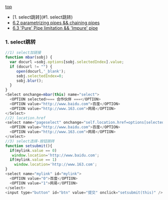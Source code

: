 [top](#top)

- [1. select跳转](#1. select跳转)
- [6.2 parametrizing pipes && chaining pipes](#parametrizing-pipes)
- [6.3 'Pure' Pipe limitation && 'Impure' pipe](#Impure-pipe)

<h3 id="select跳转">1. select跳转</h3>

```javascript
//1) select加链接
function mbar(sobj) {
  var docurl =sobj.options[sobj.selectedIndex].value;
  if (docurl != "") {
     open(docurl,'_blank');
     sobj.selectedIndex=0;
     sobj.blur();
  }
}
<Select onchange=mbar(this) name="select">
  <OPTION selected>=== 合作伙伴 ===</OPTION>
  <OPTION value="http://www.baidu.com">百度</OPTION>
  <OPTION value="http://www.163.com">网易</OPTION>
</Select>
//2) location.href
<select name="pageselect" onchange="self.location.href=options[selectedIndex].value" >
  <OPTION value="http://www.baidu.com">百度</OPTION>
  <OPTION value="http://www.163.com">网易</OPTION>
</select>
//3) select选择-按钮跳转
function setsubmit(){
  if(mylink.value == 0)
   window.location='http://www.baidu.com';
  if(mylink.value == 1)
    window.location='http://www.163.com';
}
<select name="mylink" id="mylink">
  <OPTION value="0">百度</OPTION>
  <OPTION value="1">网易</OPTION>
</select>
<input type="button" id="btn" value="提交" onclick="setsubmit(this)" />
```
